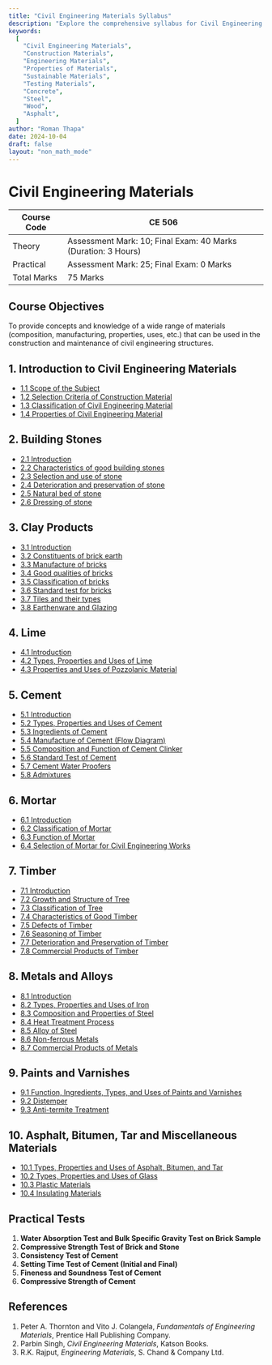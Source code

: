 ```yaml
---
title: "Civil Engineering Materials Syllabus"
description: "Explore the comprehensive syllabus for Civil Engineering Materials, including properties, types, testing, sustainability, and emerging trends."
keywords:
  [
    "Civil Engineering Materials",
    "Construction Materials",
    "Engineering Materials",
    "Properties of Materials",
    "Sustainable Materials",
    "Testing Materials",
    "Concrete",
    "Steel",
    "Wood",
    "Asphalt",
  ]
author: "Roman Thapa"
date: 2024-10-04
draft: false
layout: "non_math_mode"
---
```


# Civil Engineering Materials

| Course Code | CE 506                                                        |
| ----------- | ------------------------------------------------------------- |
| Theory      | Assessment Mark: 10; Final Exam: 40 Marks (Duration: 3 Hours) |
| Practical   | Assessment Mark: 25; Final Exam: 0 Marks                      |
| Total Marks | 75 Marks                                                      |

## Course Objectives

To provide concepts and knowledge of a wide range of materials (composition, manufacturing, properties, uses, etc.) that can be used in the construction and maintenance of civil engineering structures.

## 1. Introduction to Civil Engineering Materials

- [1.1 Scope of the Subject](./introduction-to-civil-engineering-materials/scope-of-subject.html)
- [1.2 Selection Criteria of Construction Material](./introduction-to-civil-engineering-materials/selection-criteria.html)
- [1.3 Classification of Civil Engineering Material](./introduction-to-civil-engineering-materials/classification-material.html)
- [1.4 Properties of Civil Engineering Material](./introduction-to-civil-engineering-materials/properties-material.html)

## 2. Building Stones

- [2.1 Introduction](./building-stones/introduction.html)
- [2.2 Characteristics of good building stones](./building-stones/characteristics-good-stones.html)
- [2.3 Selection and use of stone](./building-stones/selection-use-stone.html)
- [2.4 Deterioration and preservation of stone](./building-stones/deterioration-preservation-stone.html)
- [2.5 Natural bed of stone](./building-stones/natural-bed-stone.html)
- [2.6 Dressing of stone](./building-stones/dressing-stone.html)

## 3. Clay Products

- [3.1 Introduction](./clay-products/introduction.html)
- [3.2 Constituents of brick earth](./clay-products/constituents-brick-earth.html)
- [3.3 Manufacture of bricks](./clay-products/manufacture-bricks.html)
- [3.4 Good qualities of bricks](./clay-products/good-qualities-bricks.html)
- [3.5 Classification of bricks](./clay-products/classification-bricks.html)
- [3.6 Standard test for bricks](./clay-products/standard-test-bricks.html)
- [3.7 Tiles and their types](./clay-products/tiles-types.html)
- [3.8 Earthenware and Glazing](./clay-products/earthenware-glazing.html)

## 4. Lime

- [4.1 Introduction](./lime/introduction.html)
- [4.2 Types, Properties and Uses of Lime](./lime/types-properties-uses.html)
- [4.3 Properties and Uses of Pozzolanic Material](./lime/properties-uses-pozzolanic-material.html)

## 5. Cement

- [5.1 Introduction](./cement/introduction.html)
- [5.2 Types, Properties and Uses of Cement](./cement/types-properties-uses.html)
- [5.3 Ingredients of Cement](./cement/ingredients.html)
- [5.4 Manufacture of Cement (Flow Diagram)](./cement/manufacture.html)
- [5.5 Composition and Function of Cement Clinker](./cement/composition-function-clinker.html)
- [5.6 Standard Test of Cement](./cement/standard-test.html)
- [5.7 Cement Water Proofers](./cement/cement-water-proofers.html)
- [5.8 Admixtures](./cement/admixtures.html)

## 6. Mortar

- [6.1 Introduction](./mortar/introduction.html)
- [6.2 Classification of Mortar](./mortar/classification.html)
- [6.3 Function of Mortar](./mortar/function.html)
- [6.4 Selection of Mortar for Civil Engineering Works](./mortar/selection.html)

## 7. Timber

- [7.1 Introduction](./timber/introduction.html)
- [7.2 Growth and Structure of Tree](./timber/growth-structure.html)
- [7.3 Classification of Tree](./timber/classification.html)
- [7.4 Characteristics of Good Timber](./timber/characteristics-good.html)
- [7.5 Defects of Timber](./timber/defects.html)
- [7.6 Seasoning of Timber](./timber/seasoning.html)
- [7.7 Deterioration and Preservation of Timber](./timber/deterioration-preservation.html)
- [7.8 Commercial Products of Timber](./timber/commercial-products.html)

## 8. Metals and Alloys

- [8.1 Introduction](./metals-and-alloys/introduction.html)
- [8.2 Types, Properties and Uses of Iron](./metals-and-alloys/types-properties-iron.html)
- [8.3 Composition and Properties of Steel](./metals-and-alloys/composition-properties-steel.html)
- [8.4 Heat Treatment Process](./metals-and-alloys/heat-treatment.html)
- [8.5 Alloy of Steel](./metals-and-alloys/alloy-of-steel.html)
- [8.6 Non-ferrous Metals](./metals-and-alloys/non-ferrous-metals.html)
- [8.7 Commercial Products of Metals](./metals-and-alloys/commercial-products.html)

## 9. Paints and Varnishes

- [9.1 Function, Ingredients, Types, and Uses of Paints and Varnishes](./paints-and-varnishes/function-ingredients-types.html)
- [9.2 Distemper](./paints-and-varnishes/distemper.html)
- [9.3 Anti-termite Treatment](./paints-and-varnishes/anti-termite-treatment.html)

## 10. Asphalt, Bitumen, Tar and Miscellaneous Materials

- [10.1 Types, Properties and Uses of Asphalt, Bitumen, and Tar](./asphalt-bitumen-tar/types-properties-uses.html)
- [10.2 Types, Properties and Uses of Glass](./asphalt-bitumen-tar/types-properties-uses-glass.html)
- [10.3 Plastic Materials](./asphalt-bitumen-tar/plastic-materials.html)
- [10.4 Insulating Materials](./asphalt-bitumen-tar/insulating-materials.html)

## Practical Tests

1. **Water Absorption Test and Bulk Specific Gravity Test on Brick Sample**
2. **Compressive Strength Test of Brick and Stone**
3. **Consistency Test of Cement**
4. **Setting Time Test of Cement (Initial and Final)**
5. **Fineness and Soundness Test of Cement**
6. **Compressive Strength of Cement**

## References

1. Peter A. Thornton and Vito J. Colangela, _Fundamentals of Engineering Materials_, Prentice Hall Publishing Company.
2. Parbin Singh, _Civil Engineering Materials_, Katson Books.
3. R.K. Rajput, _Engineering Materials_, S. Chand & Company Ltd.
